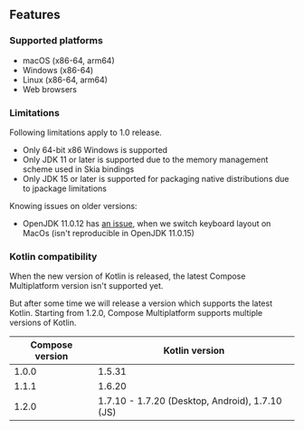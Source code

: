  ## Features

### Supported platforms
   * macOS (x86-64, arm64)
   * Windows (x86-64)
   * Linux (x86-64, arm64)
   * Web browsers

### Limitations

Following limitations apply to 1.0 release.

  * Only 64-bit x86 Windows is supported
  * Only JDK 11 or later is supported due to the memory management scheme used in Skia bindings
  * Only JDK 15 or later is supported for packaging native distributions due to jpackage limitations

Knowing issues on older versions:
- OpenJDK 11.0.12 has [an issue](https://github.com/JetBrains/compose-jb/issues/940), when we switch keyboard layout on MacOs (isn't reproducible in OpenJDK 11.0.15)
  
[comment]: <> (__SUPPORTED_GRADLE_VERSIONS__)

### Kotlin compatibility

When the new version of Kotlin is released, the latest Compose Multiplatform version isn't supported yet.

But after some time we will release a version which supports the latest Kotlin.
Starting from 1.2.0, Compose Multiplatform supports multiple versions of Kotlin.

Compose version | Kotlin version
--- | ---
1.0.0 | 1.5.31
1.1.1 | 1.6.20
1.2.0 | 1.7.10 - 1.7.20 (Desktop, Android), 1.7.10 (JS)
